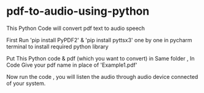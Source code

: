 # pdf-to-audio-using-python
This Python Code will convert pdf text to audio speech

First Run 'pip install PyPDF2' & 'pip install pyttsx3' one by one in pycharm terminal to install required python library

Put This Python code & pdf (which you want to convert) in Same folder , In Code Give your pdf name in place of 'Example1.pdf'

Now run the code , you will listen the audio through audio device connected of your system.
